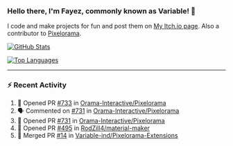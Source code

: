 ### Hello there, I'm Fayez, commonly known as Variable! 👋
I code and make projects for fun and post them on [My Itch.io page](https://variable-industries.itch.io/). Also a contributor to [Pixelorama](https://github.com/Orama-Interactive/Pixelorama).

[![GitHub Stats](https://github-readme-stats.vercel.app/api/?username=Variable-ind&show_icons=true&theme=merko)](https://github.com/anuraghazra/github-readme-stats)

[![Top Languages](https://github-readme-stats.vercel.app/api/top-langs/?username=Variable-ind&layout=compact&theme=merko)](https://github.com/anuraghazra/github-readme-stats)

---

### :zap: Recent Activity

<!--START_SECTION:activity-->
1. 💪 Opened PR [#733](https://github.com/Orama-Interactive/Pixelorama/pull/733) in [Orama-Interactive/Pixelorama](https://github.com/Orama-Interactive/Pixelorama)
2. 🗣 Commented on [#731](https://github.com/Orama-Interactive/Pixelorama/issues/731) in [Orama-Interactive/Pixelorama](https://github.com/Orama-Interactive/Pixelorama)
3. 💪 Opened PR [#731](https://github.com/Orama-Interactive/Pixelorama/pull/731) in [Orama-Interactive/Pixelorama](https://github.com/Orama-Interactive/Pixelorama)
4. 💪 Opened PR [#495](https://github.com/RodZill4/material-maker/pull/495) in [RodZill4/material-maker](https://github.com/RodZill4/material-maker)
5. 🎉 Merged PR [#14](https://github.com/Variable-ind/Pixelorama-Extensions/pull/14) in [Variable-ind/Pixelorama-Extensions](https://github.com/Variable-ind/Pixelorama-Extensions)
<!--END_SECTION:activity-->

<!--
**Variable-ind/Variable-ind** is a ✨ _special_ ✨ repository because its `README.md` (this file) appears on your GitHub profile.

Here are some ideas to get you started:
- 🌱 I’m currently studying at ...
- 🔭 I’m currently working on ...
- 👯 I’m looking to collaborate on ...
- 🤔 I’m looking for help with ...
- 💬 Ask me about ...
- 📫 How to reach me: ...
- ⚡ Fun fact: ...
-->
